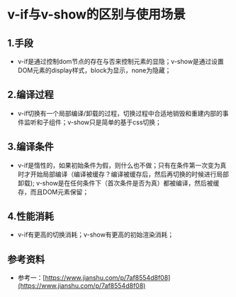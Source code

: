 # v-if与v-show的区别与使用场景

## 1.手段
* v-if是通过控制dom节点的存在与否来控制元素的显隐；v-show是通过设置DOM元素的display样式，block为显示，none为隐藏；
## 2.编译过程
* v-if切换有一个局部编译/卸载的过程，切换过程中合适地销毁和重建内部的事件监听和子组件；v-show只是简单的基于css切换；
## 3.编译条件
* v-if是惰性的，如果初始条件为假，则什么也不做；只有在条件第一次变为真时才开始局部编译（编译被缓存？编译被缓存后，然后再切换的时候进行局部卸载); v-show是在任何条件下（首次条件是否为真）都被编译，然后被缓存，而且DOM元素保留；
## 4.性能消耗
* v-if有更高的切换消耗；v-show有更高的初始渲染消耗；

## 参考资料
* 参考一：[https://www.jianshu.com/p/7af8554d8f08](https://www.jianshu.com/p/7af8554d8f08)